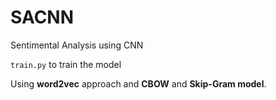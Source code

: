 # SACNN
Sentimental Analysis using CNN

```train.py``` to train the model

Using **word2vec** approach and **CBOW** and **Skip-Gram model**.

